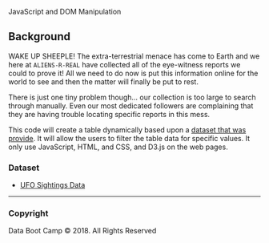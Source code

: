 JavaScript and DOM Manipulation

## Background

WAKE UP SHEEPLE! The extra-terrestrial menace has come to Earth and we here at `ALIENS-R-REAL` have collected all of the eye-witness reports we could to prove it! All we need to do now is put this information online for the world to see and then the matter will finally be put to rest.

There is just one tiny problem though... our collection is too large to search through manually. Even our most dedicated followers are complaining that they are having trouble locating specific reports in this mess.

This code will create a table dynamically based upon a [dataset that was provide](StarterCode/static/js/data.js). It will allow  the users to filter the table data for specific values. It only use JavaScript, HTML, and CSS, and D3.js on the web pages.


### Dataset

* [UFO Sightings Data](StarterCode/static/js/data.js)

- - -

### Copyright

Data Boot Camp © 2018. All Rights Reserved

